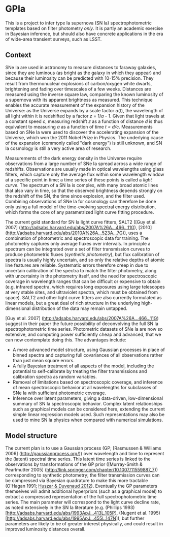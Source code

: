 # GPIa

This is a project to infer type Ia supernova (SN Ia) spectrophotometric
templates based on filter photometry *only*.  It is partly an academic
exercise in Bayesian inference, but should also have concrete applications
in the era of wide-area transient surveys, such as LSST.

Context
-------

SNe Ia are used in astronomy to measure distances to faraway galaxies,
since they are luminous (as bright as the galaxy in which they appear)
and because their luminosity can be predicted with 10-15% precision.
They result from thermonuclear explosions of carbon/oxygen white dwarfs,
brightening and fading over timescales of a few weeks.
Distances are measured using the inverse square law, comparing the known
luminosity of a supernova with its apparent brightness as measured.
This technique enables the accurate measurement of the expansion history
of the Universe:  as the Universe expands by a scale factor _a_(_t_),
the wavelength of all light within it is redshifted by a factor
_z_ = 1/_a_ - 1.  Given that light travels at a constant speed _c_,
measuring redshift _z_ as a function of distance _d_ is thus equivalent
to measuring _a_ as a function of time _t = d/c_.  Measurements based on
SNe Ia were used to discover the accelerating expansion of the Universe,
which won the 2011 Nobel Prize in Physics.  The underlying cause of the
expansion (commonly called "dark energy") is still unknown, and SN Ia
cosmology is still a very active area of research.

Measurements of the dark energy density in the Universe require
observations from a large number of SNe Ia spread across a wide range
of redshifts.  Observations are usually made in optical wavelengths
using glass filters, which capture only the average flux within some
wavelength window at a specific point in time; a time series of these
points is called a _light curve_.  The spectrum of a SN Ia is complex,
with many broad atomic lines that also vary in time, so that the observed
brightness depends strongly on the redshift of the SN, the time since
explosion, and the filter used.  Combining observations of SNe Ia for
cosmology can therefore be done only using a full model of the
time-evolving spectral energy distribution, which forms the core of any
parametrized light curve fitting procedure.

The current gold standard for SN Ia light curve fitters, SALT2
([Guy et al. 2007] (http://adsabs.harvard.edu/abs/2007A%26A...466...11G),
 [2010] (http://adsabs.harvard.edu/abs/2010A%26A...523A...7G)),
uses a combination of photometric and spectroscopic data for training.
The photometry captures only average fluxes over intervals.  In principle
a spectrum can be integrated over a set of filter transmission curves to
produce photometric fluxes (_synthetic photometry_), but flux calibration
of spectra is usually highly uncertain, and so only the relative depths
of atomic line features are reliable.  Systematic errors therefore
creep in due to uncertain calibration of the spectra to match the filter
photometry, along with uncertainty in the photometry itself, and the need
for spectroscopic coverage in wavelength ranges that can be difficult or
expensive to obtain (e.g. infrared spectra, which requires long exposures
using large telescopes at very stable sites, and ultraviolet spectra,
which must be obtained from space).  SALT2 and other light curve fitters
are also currently formulated as linear models, but a great deal of rich
structure in the underlying high-dimensional distribution of the data
may remain untapped.

[Guy et al. 2007] (http://adsabs.harvard.edu/abs/2007A%26A...466...11G)
suggest in their paper the future possibility of deconvolving the full
SN Ia spectrophotometric time series.  Photometric datasets of SNe Ia
are now so extensive, and computing power sufficiently cheap and advanced,
that we can now contemplate doing this.  The advantages include:
* A more advanced model structure, using Gaussian processes in place
  of binned spectra and capturing full covariances of all observations
  rather than just mean square errors.
* A fully Bayesian treatment of all aspects of the model, including the
  potential to self-calibrate by treating the filter transmissions and
  calibration spectra as random variables.
* Removal of limitations based on spectroscopic coverage, and inference
  of mean spectroscopic behavior at all wavelengths for subclasses of
  SNe Ia with sufficient photometric coverage.
* Inference over latent parameters, giving a data-driven, low-dimensional
  summary of SN Ia spectroscopic behavior.  Complex latent relationships
  such as graphical models can be considered here, extending the current
  simple linear regression models used.  Such representations may also be
  used to mine SN Ia physics when compared with numerical simulations.
  
Model structure
---------------

The current plan is to use a Gaussian process
(GP; [Rasmussen & Williams 2006] (http://gaussianprocess.org/))
over wavelength and time to represent the (latent) spectral time series.
This latent time series is linked to the observations by transformations
of the GP prior ([Murray-Smith & Pearlmutter 2005]
                 (http://link.springer.com/chapter/10.1007/11559887_7))
corresponding to synthetic photometry; the filter transmission curves
can be compressed via Bayesian quadrature to make this more tractable
(O'Hagan 1991; [Huszar & Duvenaud 2012](https://arxiv.org/abs/1204.1664)).
Eventually the GP parameters themselves will admit additional hyperpriors
(such as a graphical model) to extract a compressed representation of the
full spectrophotometric time series.  The main parameter will correspond to
the light curve decline rate, as noted extensively in the SN Ia literature
(e.g. (Phillips 1993)[http://adsabs.harvard.edu/abs/1993ApJ...413L.105P],
(Nugent et al. 1995)[http://adsabs.harvard.edu/abs/1995ApJ...455L.147N]),
but further parameters are likely to be of greater interest physically,
and could result in improved luminosity distances overall.
